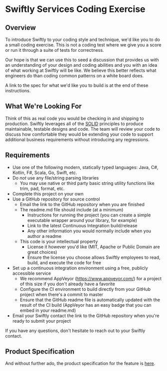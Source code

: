 # Swiftly Services Coding Exercise

## Overview

To introduce Swiftly to your coding style and technique, we'd like you to do a small coding exercise. This is not a coding test where we give you a score or run it through a suite of tests for correctness.

Our hope is that we can use this to seed a discussion that provides us with an understanding of your design and coding abilities and you with an idea of what working at Swiftly will be like. We believe this better reflects what engineers do than coding common patterns on a white board does.

A link to the spec for what we'd like you to build is at the end of these instructions.

## What We're Looking For

Think of this as real code you would be checking in and shipping to production. Swiftly leverages all of the [SOLID](https://en.wikipedia.org/wiki/SOLID) principles to produce maintainable, testable designs and code. The team will review your code to discuss how comfortable they would be extending your code to support additional business requirements without introducing any regressions.

## Requirements

* Use one of the following modern, statically typed languages: Java, C#, Kotlin, F#, Scala, Go, Swift, etc.
* Do *not* use any file/string parsing libraries
  * You may use native or third party basic string utility functions like trim, pad, format, etc.
* Complete this project on your own
* Use a GitHub repository for source control
  * Email the link to the GitHub repository when you are finished
  * The readme.md file should include (at a minimum)
    * Instructions for running the project (you can create a simple executable wrapper around your library, for example)
    * Link to the latest Continuous Integration build/release
    * Any other information you would normally include when you author a readme
  * This code is your intellectual property
    * License it however you'd like (MIT, Apache or Public Domain are great choices)
    * Ensure the license you choose allows Swiftly employees to read, build, and execute the code for free
* Set up a continuous integration environment using a free, publicly accessible service
    * We recommend AppVeyor (https://www.appveyor.com/) for a project of this size if you don't already have a favorite
    * Configure the CI environment to build directly from your GitHub project when there's a commit to master
    * Ensure that the GitHub readme file is automatically updated with the result of the CI build (AppVeyor has an easy badge that you can embed in your readme.md)
* Email your Swiftly contact the link to the GitHub repository when you're ready to submit your project

If you have any questions, don't hesitate to reach out to your Swiftly contact.

## Product Specification

And without further ado, the product specification for the feature is [here](../master/ProductInformationIntegrationSpec.md).


